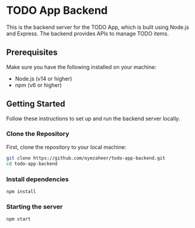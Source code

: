 # TODO App Backend

This is the backend server for the TODO App, which is built using Node.js and Express. The backend provides APIs to manage TODO items.

## Prerequisites

Make sure you have the following installed on your machine:

- Node.js (v14 or higher)
- npm (v6 or higher)

## Getting Started

Follow these instructions to set up and run the backend server locally.

### Clone the Repository

First, clone the repository to your local machine:

```sh
git clone https://github.com/oyezaheer/todo-app-backend.git
cd todo-app-backend
```

### Install dependencies
```
npm install
```
### Starting the server
```
npm start
```
